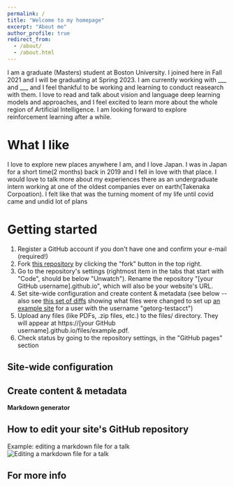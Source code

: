 ```yaml
---
permalink: /
title: "Welcome to my homepage"
excerpt: "About me"
author_profile: true
redirect_from: 
  - /about/
  - /about.html
---
```

I am a graduate (Masters) student at Boston University. I joined here in Fall 2021 and I will be graduating at Spring 2023. 
I am currently working with ___ and ___ and I feel thankful to be working and learning to conduct reasearch with them. I love to read and talk about vision and language deep learning models and approaches, and I feel excited to learn more about the whole region of Artificial Intelligence. I am looking forward to explore reinforcement learning after a while. 

What I like
======

I love to explore new places anywhere I am, and I love Japan. I was in Japan for a short time(2 months) back in 2019 and I fell in love with that place. I would love to talk more about my experiences there as an undergraduate intern working at one of the oldest companies ever on earth(Takenaka Corpoation). I felt like that was the turning moment of my life until covid came and undid lot of plans 

Getting started
======
1. Register a GitHub account if you don't have one and confirm your e-mail (required!)
1. Fork [this repository](https://github.com/academicpages/academicpages.github.io) by clicking the "fork" button in the top right. 
1. Go to the repository's settings (rightmost item in the tabs that start with "Code", should be below "Unwatch"). Rename the repository "[your GitHub username].github.io", which will also be your website's URL.
1. Set site-wide configuration and create content & metadata (see below -- also see [this set of diffs](http://archive.is/3TPas) showing what files were changed to set up [an example site](https://getorg-testacct.github.io) for a user with the username "getorg-testacct")
1. Upload any files (like PDFs, .zip files, etc.) to the files/ directory. They will appear at https://[your GitHub username].github.io/files/example.pdf.  
1. Check status by going to the repository settings, in the "GitHub pages" section

Site-wide configuration
------

Create content & metadata
------

**Markdown generator**


How to edit your site's GitHub repository
------

Example: editing a markdown file for a talk
![Editing a markdown file for a talk](/images/editing-talk.png)

For more info
------
